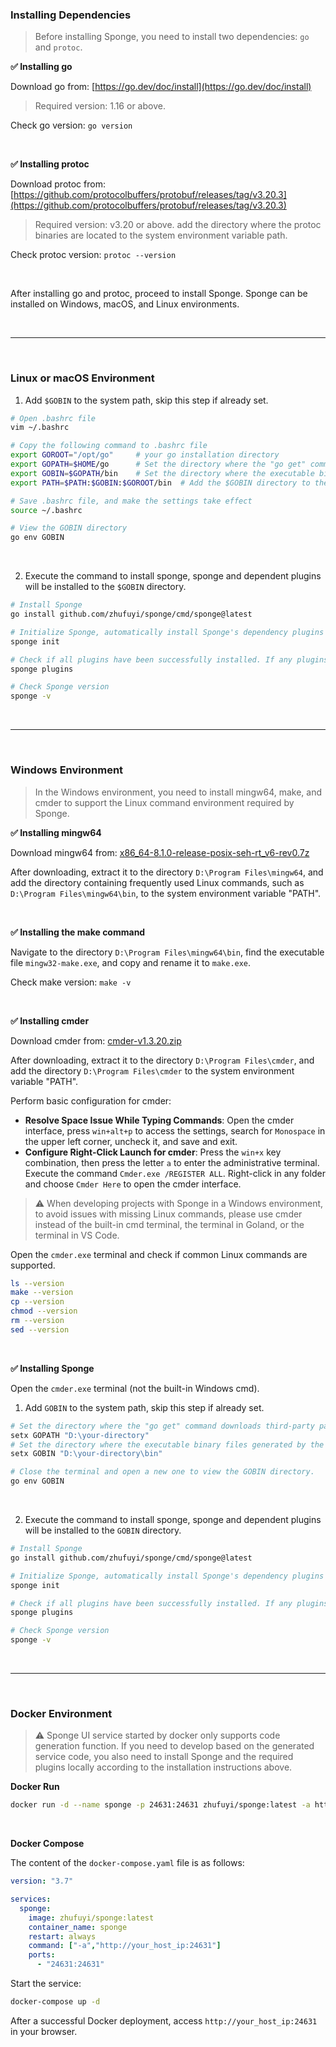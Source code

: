 ### Installing Dependencies

> Before installing Sponge, you need to install two dependencies: `go` and `protoc`.

**✅ Installing go**

Download go from: [https://go.dev/doc/install](https://go.dev/doc/install)

> Required version: 1.16 or above. 

Check go version: `go version`

<br>

**✅ Installing protoc**

Download protoc from: [https://github.com/protocolbuffers/protobuf/releases/tag/v3.20.3](https://github.com/protocolbuffers/protobuf/releases/tag/v3.20.3)

> Required version: v3.20 or above. add the directory where the protoc binaries are located to the system environment variable path.

Check protoc version: `protoc --version`

<br>

After installing go and protoc, proceed to install Sponge. Sponge can be installed on Windows, macOS, and Linux environments.

<br>

---

<br>

### Linux or macOS Environment

1. Add `$GOBIN` to the system path, skip this step if already set.

```bash
# Open .bashrc file
vim ~/.bashrc

# Copy the following command to .bashrc file
export GOROOT="/opt/go"     # your go installation directory
export GOPATH=$HOME/go      # Set the directory where the "go get" command downloads third-party packages
export GOBIN=$GOPATH/bin    # Set the directory where the executable binaries are compiled by the "go install" command.
export PATH=$PATH:$GOBIN:$GOROOT/bin  # Add the $GOBIN directory to the system path.

# Save .bashrc file, and make the settings take effect
source ~/.bashrc

# View the GOBIN directory
go env GOBIN
```

<br>

2. Execute the command to install sponge, sponge and dependent plugins will be installed to the `$GOBIN` directory.

```bash
# Install Sponge
go install github.com/zhufuyi/sponge/cmd/sponge@latest

# Initialize Sponge, automatically install Sponge's dependency plugins
sponge init

# Check if all plugins have been successfully installed. If any plugins fail to install, retry with the command: sponge plugins --install
sponge plugins

# Check Sponge version
sponge -v
```

<br>

---

<br>

### Windows Environment

> In the Windows environment, you need to install mingw64, make, and cmder to support the Linux command environment required by Sponge.

**✅ Installing mingw64**

Download mingw64 from: [x86_64-8.1.0-release-posix-seh-rt_v6-rev0.7z](https://sourceforge.net/projects/mingw-w64/files/Toolchains%20targetting%20Win64/Personal%20Builds/mingw-builds/8.1.0/threads-posix/seh/x86_64-8.1.0-release-posix-seh-rt_v6-rev0.7z)

After downloading, extract it to the directory `D:\Program Files\mingw64`, and add the directory containing frequently used Linux commands, such as `D:\Program Files\mingw64\bin`, to the system environment variable "PATH".

<br>

**✅ Installing the make command**

Navigate to the directory `D:\Program Files\mingw64\bin`, find the executable file `mingw32-make.exe`, and copy and rename it to `make.exe`.

Check make version: `make -v`

<br>

**✅ Installing cmder**

Download cmder from: [cmder-v1.3.20.zip](https://github.com/cmderdev/cmder/releases/download/v1.3.20/cmder.zip)

After downloading, extract it to the directory `D:\Program Files\cmder`, and add the directory `D:\Program Files\cmder` to the system environment variable "PATH".

Perform basic configuration for cmder:

- **Resolve Space Issue While Typing Commands**: Open the cmder interface, press `win+alt+p` to access the settings, search for `Monospace` in the upper left corner, uncheck it, and save and exit.
- **Configure Right-Click Launch for cmder**: Press the `win+x` key combination, then press the letter `a` to enter the administrative terminal. Execute the command `Cmder.exe /REGISTER ALL`. Right-click in any folder and choose `Cmder Here` to open the cmder interface.

> ⚠ When developing projects with Sponge in a Windows environment, to avoid issues with missing Linux commands, please use cmder instead of the built-in cmd terminal, the terminal in Goland, or the terminal in VS Code.

Open the `cmder.exe` terminal and check if common Linux commands are supported.

```bash
ls --version
make --version
cp --version
chmod --version
rm --version
sed --version
```

<br>

**✅ Installing Sponge**

Open the `cmder.exe` terminal (not the built-in Windows cmd).

1. Add `GOBIN` to the system path, skip this step if already set.

```bash
# Set the directory where the "go get" command downloads third-party packages
setx GOPATH "D:\your-directory"
# Set the directory where the executable binary files generated by the "go install" command are stored.
setx GOBIN "D:\your-directory\bin"

# Close the terminal and open a new one to view the GOBIN directory.
go env GOBIN
```

<br>

2. Execute the command to install sponge, sponge and dependent plugins will be installed to the `GOBIN` directory.

```bash
# Install Sponge
go install github.com/zhufuyi/sponge/cmd/sponge@latest

# Initialize Sponge, automatically install Sponge's dependency plugins
sponge init

# Check if all plugins have been successfully installed. If any plugins fail to install, retry with the command: sponge plugins --install
sponge plugins

# Check Sponge version
sponge -v
```

<br>

---

<br>

### Docker Environment

> ⚠ Sponge UI service started by docker only supports code generation function. If you need to develop based on the generated service code, you also need to install Sponge and the required plugins locally according to the installation instructions above.

**Docker Run**

```bash
docker run -d --name sponge -p 24631:24631 zhufuyi/sponge:latest -a http://your_host_ip:24631
```

<br>

**Docker Compose**

The content of the `docker-compose.yaml` file is as follows:

```yaml
version: "3.7"

services:
  sponge:
    image: zhufuyi/sponge:latest
    container_name: sponge
    restart: always
    command: ["-a","http://your_host_ip:24631"]
    ports:
      - "24631:24631"
```

Start the service:

```bash
docker-compose up -d
```

After a successful Docker deployment, access `http://your_host_ip:24631` in your browser.

